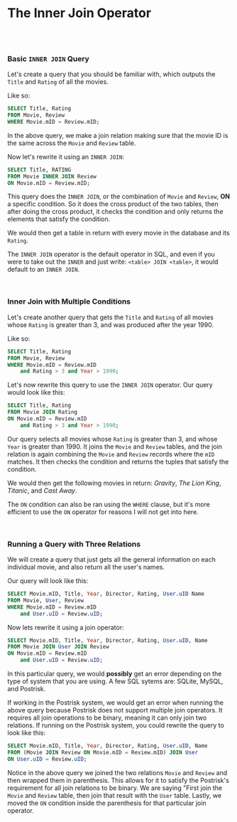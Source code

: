 # The Inner Join Operator

<br>
<br>

### Basic `INNER JOIN` Query

Let's create a query that you should be familiar with, which outputs the `Title` and `Rating` of all the movies.

Like so:

```sql
SELECT Title, Rating
FROM Movie, Review
WHERE Movie.mID = Review.mID;
```

In the above query, we make a join relation making sure that the movie ID is the same across the `Movie` and `Review` table.

Now let's rewrite it using an `INNER JOIN`:

```sql
SELECT Title, RATING
FROM Movie INNER JOIN Review
ON Movie.mID = Review.mID;
```

This query does the `INNER JOIN`, or the combination of `Movie` and `Review`, **ON** a specific condition. So it does the cross product of the two tables, then after doing the cross product, it checks the condition and only returns the elements that satisfy the condition.

We would then get a table in return with every movie in the database and its `Rating`.

The `INNER JOIN` operator is the default operator in SQL, and even if you were to take out the `INNER` and just write: `<table> JOIN <table>`, it would default to an `INNER JOIN`.

<br>

### Inner Join with Multiple Conditions

Let's create another query that gets the `Title` and `Rating` of all movies whose `Rating` is greater than 3, and was produced after the year 1990.

Like so:

```sql
SELECT Title, Rating
FROM Movie, Review
WHERE Movie.mID = Review.mID
    and Rating > 3 and Year > 1990;
```

Let's now rewrite this query to use the `INNER JOIN` operator. Our query would look like this:

```sql
SELECT Title, Rating
FROM Movie JOIN Rating
ON Movie.mID = Review.mID
    and Rating > 3 and Year > 1990;
```

Our query selects all movies whose `Rating` is greater than 3, and whose `Year` is greater than 1990. It joins the `Movie` and `Review` tables, and the join relation is again combining the `Movie` and `Review` records where the `mID` matches. It then checks the condition and returns the tuples that satisfy the condition.

We would then get the following movies in return: *Gravity*, *The Lion King*, *Titanic*, and *Cast Away*.

The `ON` condition can also be ran using the `WHERE` clause, but it's more efficient to use the `ON` operator for reasons I will not get into here.

<br>

### Running a Query with Three Relations

We will create a query that just gets all the general information on each individual movie, and also return all the user's names.

Our query will look like this:

```sql
SELECT Movie.mID, Title, Year, Director, Rating, User.uID Name
FROM Movie, User, Review
WHERE Movie.mID = Review.mID
    and User.uID = Review.uID;
```

Now lets rewrite it using a join operator:

```sql
SELECT Movie.mID, Title, Year, Director, Rating, User.uID, Name
FROM Movie JOIN User JOIN Review
ON Movie.mID = Review.mID
    and User.uID = Review.uID;
```

In this particular query, we would **possibly** get an error depending on the type of system that you are using. A few SQL sytems are: SQLite, MySQL, and Postrisk.

If working in the Postrisk system, we would get an error when running the above query because Postrisk does not support multiple join operators. It requires all join operations to be binary, meaning it can only join two relations. If running on the Postrisk system, you could rewrite the query to look like this:

```sql
SELECT Movie.mID, Title, Year, Director, Rating, User.uID, Name
FROM (Movie JOIN Review ON Movie.mID = Review.mID) JOIN User
ON User.uID = Review.uID;
```

Notice in the above query we joined the two relations `Movie` and `Review` and then wrapped them in parenthesis. This allows for it to satisfy the Postrisk's requirement for all join relations to be binary. We are saying "First join the `Movie` and `Review` table, then join that result with the `User` table. Lastly, we moved the `ON` condition inside the parenthesis for that particular join operator.
